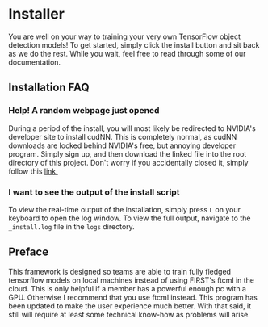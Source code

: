 # Installer

You are well on your way to training your very own TensorFlow object detection models! To get started, simply click the install button and sit back as we do the rest. While you wait, feel free to read through some of our documentation.

## Installation FAQ

### Help! A random webpage just opened

During a period of the install, you will most likely be redirected to NVIDIA's developer site to install cudNN. This is completely normal, as cudNN downloads are locked behind NVIDIA's free, but annoying developer program. Simply sign up, and then download the linked file into the root directory of this project. Don't worry if you accidentally closed it, simply follow this
[link.](https://developer.nvidia.com/downloads/compute/cudnn/secure/8.9.6/local_installers/12.x/cudnn-local-repo-ubuntu2204-8.9.6.50_1.0-1_amd64.deb/)

### I want to see the output of the install script

To view the real-time output of the installation, simply press `L` on your keyboard to open the log window. To view the full output, navigate to the `_install.log` file in the `logs` directory.

## Preface

This framework is designed so teams are able to train fully fledged tensorflow models on local machines instead of using FIRST's ftcml in the cloud. This is only helpful if a member has a powerful enough pc with a GPU. Otherwise I recommend that you use ftcml instead. This program has been updated to make the user experience much better. With that said, it still will require at least some technical know-how as problems will arise.
